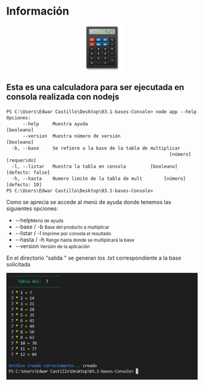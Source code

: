 # Información
<div align= center>
<img src="https://raw.githubusercontent.com/edcastillob/Calculadora_Node/main/img/calculadora.png" alt="Calculadora">
</div>
<h2>Esta es una calculadora para ser ejecutada en consola realizada con nodejs</h2>

```
PS C:\Users\Edwar Castillo\Desktop\03.1-bases-Console> node app --help
Opciones:
      --help     Muestra ayuda                                        [booleano]
      --version  Muestra número de versión                            [booleano]
  -b, --base     Se refiere a la base de la tabla de multiplicar
                                                            [número] [requerido]
  -l, --listar   Muestra la tabla en consola         [booleano] [defecto: false]
  -h, --hasta    Numero limite de la tabla de mult        [número] [defecto: 10]
PS C:\Users\Edwar Castillo\Desktop\03.1-bases-Console>
```

<p>Como se aprecia se accede al menú de ayuda donde tenemos las siguientes opciones:</p>

<ul>
<li>--help<small>Menú de ayuda</small></li>
<li>--base / -b  <small>Base del producto a multiplicar</small> </li>
<li>--listar / -l <small>Imprime por consola el resultado</small></li>
<li>--hasta / -h <small>Rango hasta donde se multiplicará la base</small></li>
<li>--version <small>Versión de la aplicación</small></li>
</ul>

<p>En el directorio "salida " se generan los .txt correspondiente a la base solicitada</p>

<div align= center>
<img src="https://raw.githubusercontent.com/edcastillob/Calculadora_Node/main/img/Captura.JPG" alt="Calculadora">
</div>